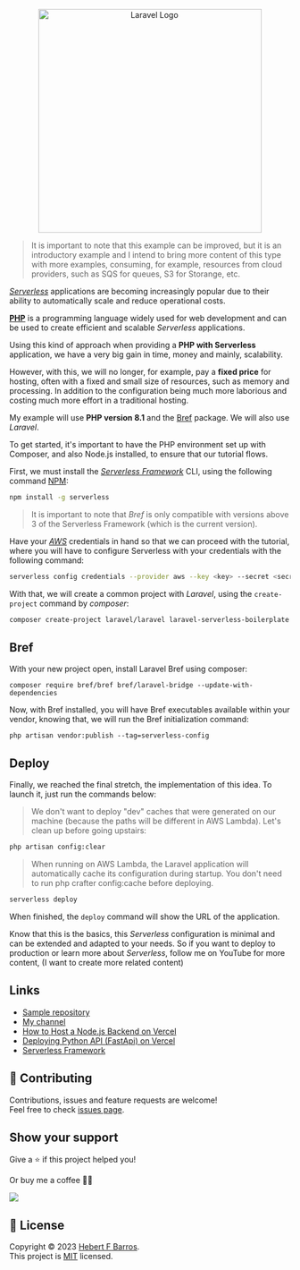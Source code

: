 <p align="center"><a href="https://laravel.com" target="_blank"><img src="https://raw.githubusercontent.com/laravel/art/master/logo-lockup/5%20SVG/2%20CMYK/1%20Full%20Color/laravel-logolockup-cmyk-red.svg" width="400" alt="Laravel Logo"></a></p>

> It is important to note that this example can be improved, but it is an introductory example and I intend to bring more content of this type with more examples, consuming, for example, resources from cloud providers, such as SQS for queues, S3 for Storange, etc.

[*Serverless*](https://www.serverless.com/) applications are becoming increasingly popular due to their ability to automatically scale and reduce operational costs.

[**PHP**](https://www.php.net/) is a programming language widely used for web development and can be used to create efficient and scalable *Serverless* applications.

Using this kind of approach when providing a **PHP with Serverless** application, we have a very big gain in time, money and mainly, scalability.

However, with this, we will no longer, for example, pay a __fixed price__ for hosting, often with a fixed and small size of resources, such as memory and processing. In addition to the configuration being much more laborious and costing much more effort in a traditional hosting.

My example will use **PHP version 8.1** and the [Bref](https://bref.sh/) package. We will also use *Laravel*.

To get started, it's important to have the PHP environment set up with Composer, and also Node.js installed, to ensure that our tutorial flows.

First, we must install the [*Serverless Framework*](https://www.serverless.com/) CLI, using the following command [NPM](https://nodejs.org/en/download):

```bash
npm install -g serverless
```

> It is important to note that _Bref_ is only compatible with versions above 3 of the Serverless Framework (which is the current version).

Have your [*AWS*](https://aws.amazon.com/pt/) credentials in hand so that we can proceed with the tutorial, where you will have to configure Serverless with your credentials with the following command:

```bash
serverless config credentials --provider aws --key <key> --secret <secret>
```

With that, we will create a common project with *Laravel*, using the `create-project` command by *composer*:

```bash
composer create-project laravel/laravel laravel-serverless-boilerplate
```
## Bref
With your new project open, install Laravel Bref using composer:
```
composer require bref/bref bref/laravel-bridge --update-with-dependencies
```

Now, with Bref installed, you will have Bref executables available within your vendor, knowing that, we will run the Bref initialization command:
```
php artisan vendor:publish --tag=serverless-config
```
## Deploy
Finally, we reached the final stretch, the implementation of this idea. To launch it, just run the commands below:
> We don't want to deploy "dev" caches that were generated on our machine (because the paths will be different in AWS Lambda). Let's clean up before going upstairs:
```bash
php artisan config:clear
```

> When running on AWS Lambda, the Laravel application will automatically cache its configuration during startup. You don't need to run php crafter config:cache before deploying.

 ```bash
serverless deploy
```

When finished, the `deploy` command will show the URL of the application.

Know that this is the basics, this *Serverless* configuration is minimal and can be extended and adapted to your needs. So if you want to deploy to production or learn more about *Serverless*, follow me on YouTube for more content, (I want to create more related content)

## Links
- [Sample repository](https://github.com/hebertcisco/laravel-serverless-boilerplate)
- [My channel](https://www.youtube.com/channel/UCIXLXWPLZUWUa8tJ8c8EeKg)
- [How to Host a Node.js Backend on Vercel](https://www.youtube.com/watch?v=Y-RoNF3Hd7I)
- [Deploying Python API (FastApi) on Vercel](https://www.youtube.com/watch?v=r5VfItbTAt8)
- [Serverless Framework](https://www.serverless.com/framework/docs/getting-started)

## 🤝 Contributing

Contributions, issues and feature requests are welcome!<br />Feel free to check [issues page](issues).

## Show your support

Give a ⭐️ if this project helped you!

Or buy me a coffee 🙌🏾

<a href="https://www.buymeacoffee.com/hebertcisco">
    <img src="https://img.buymeacoffee.com/button-api/?text=Buy me a coffee&emoji=&slug=hebertcisco&button_colour=FFDD00&font_colour=000000&font_family=Inter&outline_colour=000000&coffee_colour=ffffff" />
</a>

## 📝 License

Copyright © 2023 [Hebert F Barros](https://github.com/hebertcisco).<br />
This project is [MIT](LICENSE) licensed.
